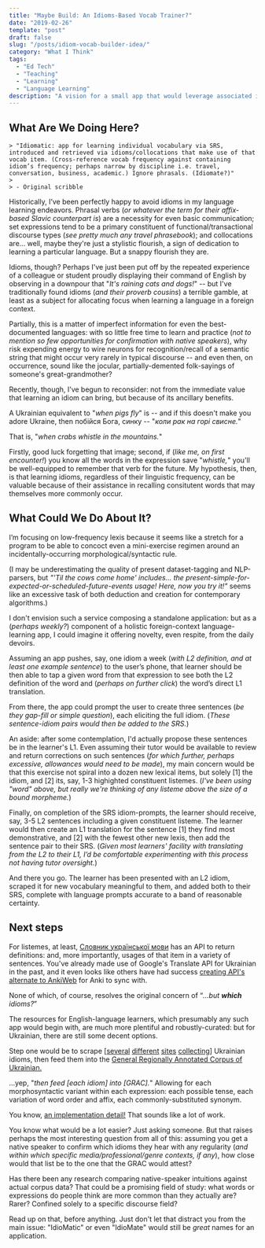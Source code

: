 ```yaml
---
title: "Maybe Build: An Idioms-Based Vocab Trainer?"
date: "2019-02-26"
template: "post"
draft: false
slug: "/posts/idiom-vocab-builder-idea/"
category: "What I Think"
tags:
  - "Ed Tech"
  - "Teaching"
  - "Learning"
  - "Language Learning"
description: "A vision for a small app that would leverage associated idioms to assist vocab retention beyond that provided by a raw, lemma-focused SRS."
---
```


## What Are We Doing Here?

```
> "Idiomatic: app for learning individual vocabulary via SRS, introduced and retrieved via idioms/collocations that make use of that vocab item. (Cross-reference vocab frequency against containing idiom’s frequency; perhaps narrow by discipline i.e. travel, conversation, business, academic.) Ignore phrasals. (Idiomate?)"
> 
> - Original scribble
```

Historically, I’ve been perfectly happy to avoid idioms in my language learning endeavors. Phrasal verbs (_or whatever the term for their affix-based Slavic counterpart is_) are a necessity for even basic communication; set expressions tend to be a primary constituent of functional/transactional discourse types (_see pretty much any travel phrasebook_); and collocations are... well, maybe they're just a stylistic flourish, a sign of dedication to learning a particular language. But a snappy flourish they are.

Idioms, though? Perhaps I've just been put off by the repeated experience of a colleague or student proudly displaying their command of English by observing in a downpour that "_It's raining cats and dogs!_" -- but I've traditionally found idioms (_and their proverb cousins_) a terrible gamble, at least as a subject for allocating focus when learning a language in a foreign context.

Partially, this is a matter of imperfect information for even the best-documented languages: with so little free time to learn and practice (_not to mention so few opportunities for confirmation with native speakers_), why risk expending energy to wire neurons for recognition/recall of a semantic string that might occur very rarely in typical discourse -- and even then, on occurrence, sound like the jocular, partially-demented folk-sayings of someone's great-grandmother?

Recently, though, I’ve begun to reconsider: not from the immediate value that learning an idiom can bring, but because of its ancillary benefits.

A Ukrainian equivalent to "_when pigs fly_" is -- and if this doesn't make you adore Ukraine, then побійся Бога, синку -- "_коли рак на горі свисне._" 

That is, "_when crabs whistle in the mountains._" 

Firstly, good luck forgetting that image; second, if (_like me, on first encounter!_) you know all the words in the expression save "_whistle,_" you'll be well-equipped to remember that verb for the future. My hypothesis, then, is that learning idioms, regardless of their linguistic frequency, can be valuable because of their assistance in recalling consitutent words that may themselves more commonly occur.

## What Could We Do About It?

I’m focusing on low-frequency lexis because it seems like a stretch for a program to be able to concoct even a mini-exercise regimen around an incidentally-occurring morphological/syntactic rule. 

(I may be underestimating the quality of present dataset-tagging and NLP-parsers, but _"'Til the cows come home' includes... the present-simple-for-expected-or-scheduled-future-events usage! Here, now you try it!"_ seems like an excessive task of both deduction and creation for contemporary algorithms.)

I don't envision such a service composing a standalone application: but as a (_perhaps weekly?_) component of a holistic foreign-context language-learning app, I could imagine it offering novelty, even respite, from the daily devoirs.

Assuming an app pushes, say, one idiom a week (_with L2 definition, and at least one example sentence_) to the user’s phone, that learner should be then able to tap a given word from that expression to see both the L2 definition of the word and (_perhaps on further click_) the word’s direct L1 translation.

From there, the app could prompt the user to create three sentences (_be they gap-fill or simple question_), each eliciting the full idiom. (_These sentence-idiom pairs would then be added to the SRS._) 

An aside: after some contemplation, I'd actually propose these sentences be in the learner's L1. Even assuming their tutor would be available to review and return corrections on such sentences (_for which further, perhaps excessive, allowances would need to be made_), my main concern would be that this exercise not spiral into a dozen new lexical items, but solely [1] the idiom, and [2] its, say, 1-3 highighted constituent listemes. (_I've been using "word" above, but really we're thinking of any listeme above the size of a bound morpheme._)

Finally, on completion of the SRS idiom-prompts, the learner should receive, say, 3-5 L2 sentences including a given constituent listeme. The learner would then create an L1 translation for the sentence [1] they find most demonstrative, and [2] with the fewest other new lexis, then add the sentence pair to their SRS. (_Given most learners' facility with translating from the L2 to their L1, I’d be comfortable experimenting with this process not having tutor oversight._)

And there you go. The learner has been presented with an L2 idiom, scraped it for new vocabulary meaningful to them, and added both to their SRS, complete with language prompts accurate to a band of reasonable certainty.

## Next steps

For listemes, at least, [Словник української мови](http://sum.in.ua/) has an API to return definitions: and, more importantly, usages of that item in a variety of sentences. You've already made use of Google's Translate API for Ukrainian in the past, and it even looks like others have had success [creating API's alternate to AnkiWeb](https://github.com/dsnopek/anki-sync-server) for Anki to sync with.

None of which, of course, resolves the original concern of “_...but **which** idioms?_”

The resources for English-language learners, which presumably any such app would begin with, are much more plentiful and robustly-curated: but for Ukrainian, there are still some decent options.

Step one would be to scrape [[several](https://ukr.ed-era.com/3/slovnik_naiuzhivanshih_frazeologzmv.html) [different](https://korusno-znatu.in.ua/category/frazeologizmy/) [sites](http://zno.if.ua/?p=2364) [collecting](https://ycilka.net/slovnyk_fraz.php)] Ukrainian idioms, then feed them into the [General Regionally Annotated Corpus of Ukrainian.](http://uacorpus.org/) 

...yep, "_then feed [each idiom] into [GRAC]._" Allowing for each morphosyntactic variant within each expression: each possible tense, each variation of word order and affix, each commonly-substituted synonym. 

You know, [an implementation detail!](https://en.wikipedia.org/wiki/Small_matter_of_programming) That sounds like a lot of work.

You know what would be a lot easier? Just asking someone. But that raises perhaps the most interesting question from all of this: assuming you get a native speaker to confirm which idioms they hear with any regularity (_and within which specific media/professional/genre contexts, if any_), how close would that list be to the one that the GRAC would attest?

Has there been any research comparing native-speaker intuitions against actual corpus data? That could be a promising field of study: what words or expressions do people think are more common than they actually are? Rarer? Confined solely to a specific discourse field? 

Read up on that, before anything. Just don't let that distract you from the main issue: "IdioMatic" or even "IdioMate" would still be _great_ names for an application.
